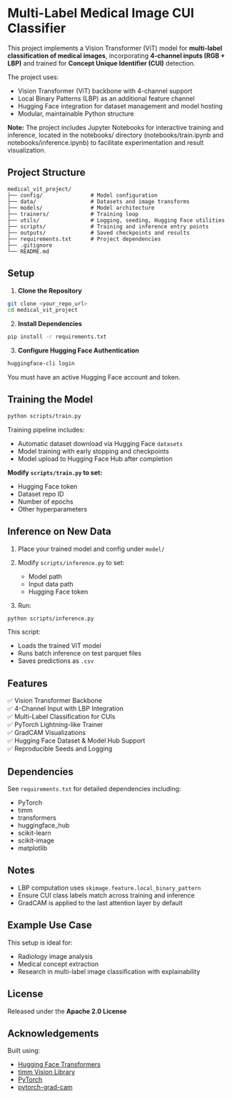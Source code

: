 
# Multi-Label Medical Image CUI Classifier

This project implements a Vision Transformer (ViT) model for **multi-label classification of medical images**, incorporating **4-channel inputs (RGB + LBP)** and trained for **Concept Unique Identifier (CUI)** detection.

The project uses:
- Vision Transformer (ViT) backbone with 4-channel support
- Local Binary Patterns (LBP) as an additional feature channel
- Hugging Face integration for dataset management and model hosting
- Modular, maintainable Python structure

**Note:** The project includes Jupyter Notebooks for interactive training and inference, located in the notebooks/ directory (notebooks/train.ipynb and notebooks/inference.ipynb) to facilitate experimentation and result visualization. 

## Project Structure

```
medical_vit_project/
├── config/               # Model configuration
├── data/                 # Datasets and image transforms
├── models/               # Model architecture
├── trainers/             # Training loop
├── utils/                # Logging, seeding, Hugging Face utilities
├── scripts/              # Training and inference entry points
├── outputs/              # Saved checkpoints and results
├── requirements.txt      # Project dependencies
├── .gitignore
└── README.md
```

## Setup

1. **Clone the Repository**
```bash
git clone <your_repo_url>
cd medical_vit_project
```

2. **Install Dependencies**
```bash
pip install -r requirements.txt
```

3. **Configure Hugging Face Authentication**
```bash
huggingface-cli login
```
You must have an active Hugging Face account and token.

## Training the Model

```bash
python scripts/train.py
```

Training pipeline includes:
- Automatic dataset download via Hugging Face `datasets`
- Model training with early stopping and checkpoints
- Model upload to Hugging Face Hub after completion

**Modify `scripts/train.py` to set:**
- Hugging Face token
- Dataset repo ID
- Number of epochs
- Other hyperparameters

## Inference on New Data

1. Place your trained model and config under `model/`
2. Modify `scripts/inference.py` to set:
    - Model path
    - Input data path
    - Hugging Face token

3. Run:

```bash
python scripts/inference.py
```

This script:
- Loads the trained ViT model
- Runs batch inference on test parquet files
- Saves predictions as `.csv`

## Features

✅ Vision Transformer Backbone  
✅ 4-Channel Input with LBP Integration  
✅ Multi-Label Classification for CUIs  
✅ PyTorch Lightning-like Trainer  
✅ GradCAM Visualizations  
✅ Hugging Face Dataset & Model Hub Support  
✅ Reproducible Seeds and Logging  

## Dependencies

See `requirements.txt` for detailed dependencies including:
- PyTorch
- timm
- transformers
- huggingface_hub
- scikit-learn
- scikit-image
- matplotlib

## Notes

- LBP computation uses `skimage.feature.local_binary_pattern`
- Ensure CUI class labels match across training and inference
- GradCAM is applied to the last attention layer by default

## Example Use Case

This setup is ideal for:
- Radiology image analysis
- Medical concept extraction
- Research in multi-label image classification with explainability

## License

Released under the **Apache 2.0 License**

## Acknowledgements

Built using:
- [Hugging Face Transformers](https://huggingface.co/)
- [timm Vision Library](https://github.com/rwightman/pytorch-image-models)
- [PyTorch](https://pytorch.org/)
- [pytorch-grad-cam](https://github.com/jacobgil/pytorch-grad-cam)
